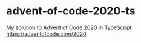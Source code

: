 # advent-of-code-2020-ts
My solution to Advent of Code 2020 in TypeScript https://adventofcode.com/2020

